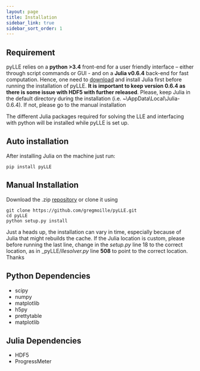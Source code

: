 ```yaml
---
layout: page
title: Installation
sidebar_link: true
sidebar_sort_order: 1
---
```


## Requirement


pyLLE relies on a **python >3.4** front-end for a user friendly interface – either through script commands or GUI - and on a **Julia v0.6.4** back-end for fast computation. Hence, one need to [download](https://Julialang.org/downloads/oldreleases.html) and install Julia first before running the installation of pyLLE. **It is important to keep version 0.6.4 as there is some issue with HDF5 with further released**. Please, keep Julia in the default directory during the installation (i.e. ~\AppData\Local\Julia-0.6.4\). If not, please go to the manual installation

The different Julia packages required for solving the LLE and interfacing with python will be installed while pyLLE is set up. 


## Auto installation


After installing Julia on the machine just run: 

```
pip install pyLLE
```

## Manual Installation


Download the .zip [repository](https://github.com/gregmoille/pyLLE/archive/master.zip) or clone it using 

```
git clone https://github.com/gregmoille/pyLLE.git
cd pyLLE
python setup.py install
```
Just a heads up, the installation can vary in time, especially because of Julia that might rebuilds the cache. If the Julia location is custom, please before running the last line, change in the _setup.py_ line 18 to the correct location, as in _pyLLE/_llesolver.py_ line **508** to point to the correct location. Thanks

## Python Dependencies

- scipy
- numpy
- matplotlib
- h5py
- prettytable
- matplotlib

## Julia Dependencies

- HDF5
- ProgressMeter